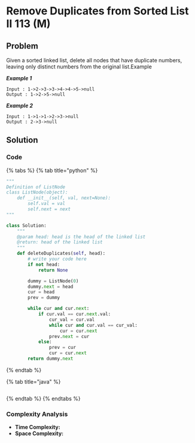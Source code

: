 # Remove Duplicates from Sorted List II 113 \(M\)

## Problem

Given a sorted linked list, delete all nodes that have duplicate numbers, leaving only distinct numbers from the original list.Example

_**Example 1**_

```text
Input : 1->2->3->3->4->4->5->null
Output : 1->2->5->null
```

_**Example 2**_

```text
Input : 1->1->1->2->3->null
Output : 2->3->null
```

## Solution 

### Code

{% tabs %}
{% tab title="python" %}
```python
"""
Definition of ListNode
class ListNode(object):
    def __init__(self, val, next=None):
        self.val = val
        self.next = next
"""

class Solution:
    """
    @param head: head is the head of the linked list
    @return: head of the linked list
    """
    def deleteDuplicates(self, head):
        # write your code here
        if not head:
            return None

        dummy = ListNode(0)
        dummy.next = head 
        cur = head
        prev = dummy

        while cur and cur.next:
            if cur.val == cur.next.val:
                cur_val = cur.val
                while cur and cur.val == cur_val:
                    cur = cur.next
                prev.next = cur
            else:
                prev = cur
                cur = cur.next
        return dummy.next
```
{% endtab %}

{% tab title="java" %}
```

```
{% endtab %}
{% endtabs %}

### Complexity Analysis

* **Time Complexity:**
* **Space Complexity:**

